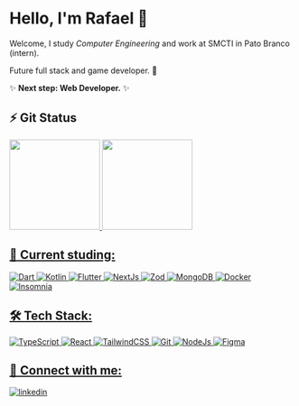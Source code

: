 # Hello, I'm Rafael 👋

Welcome, I study *Computer Engineering* and work at SMCTI in Pato Branco (intern).

Future full stack and game developer. 👀

✨ **Next step: Web Developer.** ✨


## ⚡ Git Status

<div>
<a href="https://github.com/Rafaelpla">
<img loading="lazy" height="160em" src="https://github-readme-stats.vercel.app/api/top-langs/?username=Rafaelpla&layout=compact&langs_count=7&theme=dracula"/>
<img loading="lazy" height="160em" src="https://github-readme-stats.vercel.app/api?username=Rafaelpla&show_icons=true&theme=dracula&include_all_commits=true&count_private=true"/>
</div>

## 📖 Current studing:

![Dart](https://img.shields.io/badge/Dart-0175C2?style=for-the-badge&logo=dart&logoColor=white) ![Kotlin](https://img.shields.io/badge/Kotlin-0095D5?&style=for-the-badge&logo=kotlin&logoColor=white) ![Flutter](https://img.shields.io/badge/Flutter-02569B?style=for-the-badge&logo=flutter&logoColor=white) ![NextJs](https://img.shields.io/badge/next.js-000000?style=for-the-badge&logo=nextdotjs&logoColor=white) ![Zod](https://img.shields.io/badge/zod-%233068b7.svg?style=for-the-badge&logo=zod&logoColor=white) ![MongoDB](https://img.shields.io/badge/MongoDB-4EA94B?style=for-the-badge&logo=mongodb&logoColor=white) ![Docker](https://img.shields.io/badge/docker-%230db7ed.svg?style=for-the-badge&logo=docker&logoColor=white) ![Insomnia](https://img.shields.io/badge/Insomnia-5849be?style=for-the-badge&logo=Insomnia&logoColor=white)  

## 🛠️ Tech Stack:

![TypeScript](https://img.shields.io/badge/typescript-%23007ACC.svg?style=for-the-badge&logo=typescript&logoColor=white) ![React](https://img.shields.io/badge/react-%2320232a.svg?style=for-the-badge&logo=react&logoColor=%2361DAFB) ![TailwindCSS](https://img.shields.io/badge/tailwindcss-%2338B2AC.svg?style=for-the-badge&logo=tailwind-css&logoColor=white) ![Git](https://img.shields.io/badge/git-%23F05033.svg?style=for-the-badge&logo=git&logoColor=white) ![NodeJs](https://img.shields.io/badge/Node.js-339933?style=for-the-badge&logo=nodedotjs&logoColor=white) ![Figma](https://img.shields.io/badge/figma-%23F24E1E.svg?style=for-the-badge&logo=figma&logoColor=white) 

## 🔗 Connect with me:

[![linkedin](https://img.shields.io/badge/linkedin-0A66C2?style=for-the-badge&logo=linkedin&logoColor=white)](https://www.linkedin.com/in/rafael-sutil-da-costa-b931a6262/)

<!---
Rafaelpla/Rafaelpla is a ✨ special ✨ repository because its `README.md` (this file) appears on your GitHub profile.
You can click the Preview link to take a look at your changes.
--->
